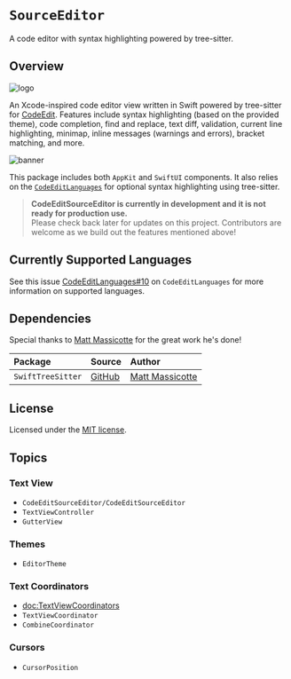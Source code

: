 # ``SourceEditor``

A code editor with syntax highlighting powered by tree-sitter. 

## Overview

![logo](codeeditsourceeditor-logo)

An Xcode-inspired code editor view written in Swift powered by tree-sitter for [CodeEdit](https://github.com/CodeEditApp/CodeEdit). Features include syntax highlighting (based on the provided theme), code completion, find and replace, text diff, validation, current line highlighting, minimap, inline messages (warnings and errors), bracket matching, and more.

![banner](preview)

This package includes both `AppKit` and `SwiftUI` components. It also relies on the [`CodeEditLanguages`](https://github.com/CodeEditApp/CodeEditLanguages) for optional syntax highlighting using tree-sitter. 

> **CodeEditSourceEditor is currently in development and it is not ready for production use.** <br> Please check back later for updates on this project. Contributors are welcome as we build out the features mentioned above!

## Currently Supported Languages

See this issue [CodeEditLanguages#10](https://github.com/CodeEditApp/CodeEditLanguages/issues/10) on `CodeEditLanguages` for more information on supported languages.

## Dependencies

Special thanks to [Matt Massicotte](https://twitter.com/mattie) for the great work he's done!

| Package | Source | Author |
| :- | :- | :- |
| `SwiftTreeSitter` | [GitHub](https://github.com/ChimeHQ/SwiftTreeSitter) | [Matt Massicotte](https://twitter.com/mattie) |

## License

Licensed under the [MIT license](https://github.com/CodeEditApp/CodeEdit/blob/main/LICENSE.md).

## Topics

### Text View

- ``CodeEditSourceEditor/CodeEditSourceEditor``
- ``TextViewController``
- ``GutterView``

### Themes

- ``EditorTheme``

### Text Coordinators

- <doc:TextViewCoordinators>
- ``TextViewCoordinator``
- ``CombineCoordinator`` 

### Cursors

- ``CursorPosition``
